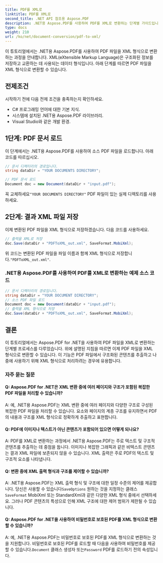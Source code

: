 ```yaml
---
title: PDF를 XML로
linktitle: PDF를 XML로
second_title: .NET API 참조용 Aspose.PDF
description: .NET용 Aspose.PDF를 사용하여 PDF를 XML로 변환하는 단계별 가이드입니다.
type: docs
weight: 210
url: /ko/net/document-conversion/pdf-to-xml/
---
```

이 튜토리얼에서는 .NET용 Aspose.PDF를 사용하여 PDF 파일을 XML 형식으로 변환하는 과정을 안내합니다. XML(eXtensible Markup Language)은 구조화된 정보를 저장하고 교환하는 데 사용되는 데이터 형식입니다. 아래 단계를 따르면 PDF 파일을 XML 형식으로 변환할 수 있습니다.

## 전제조건
시작하기 전에 다음 전제 조건을 충족하는지 확인하세요.

- C# 프로그래밍 언어에 대한 기본 지식.
- 시스템에 설치된 .NET용 Aspose.PDF 라이브러리.
- Visual Studio와 같은 개발 환경.

## 1단계: PDF 문서 로드
이 단계에서는 .NET용 Aspose.PDF를 사용하여 소스 PDF 파일을 로드합니다. 아래 코드를 따르십시오.

```csharp
// 문서 디렉터리의 경로입니다.
string dataDir = "YOUR DOCUMENTS DIRECTORY";

// PDF 문서 로드
Document doc = new Document(dataDir + "input.pdf");
```

 꼭 교체하세요`"YOUR DOCUMENTS DIRECTORY"` PDF 파일이 있는 실제 디렉토리를 사용하세요.

## 2단계: 결과 XML 파일 저장
이제 변환된 PDF 파일을 XML 형식으로 저장하겠습니다. 다음 코드를 사용하세요.

```csharp
// 출력을 XML로 저장
doc.Save(dataDir + "PDFToXML_out.xml", SaveFormat.MobiXml);
```

 위 코드는 변환된 PDF 파일을 파일 이름과 함께 XML 형식으로 저장합니다.`"PDFToXML_out.xml"`.

### .NET용 Aspose.PDF를 사용하여 PDF를 XML로 변환하는 예제 소스 코드

```csharp
// 문서 디렉터리의 경로입니다.
string dataDir = "YOUR DOCUMENT DIRECTORY";            
// 소스 PDF 파일 로드
Document doc = new Document(dataDir + "input.pdf");
// 출력을 XML 형식으로 저장
doc.Save(dataDir + "PDFToXML_out.xml", SaveFormat.MobiXml);
```

## 결론
이 튜토리얼에서는 Aspose.PDF for .NET을 사용하여 PDF 파일을 XML로 변환하는 단계별 프로세스를 다루었습니다. 위에 설명된 지침을 따르면 이제 PDF 파일을 XML 형식으로 변환할 수 있습니다. 이 기능은 PDF 파일에서 구조화된 콘텐츠를 추출하고 나중에 사용하기 위해 XML 형식으로 처리하려는 경우에 유용합니다.

### 자주 묻는 질문

#### Q: Aspose.PDF for .NET은 XML 변환 중에 여러 페이지와 구조가 포함된 복잡한 PDF 파일을 처리할 수 있습니까?

A: 예, .NET용 Aspose.PDF는 XML 변환 중에 여러 페이지와 다양한 구조로 구성된 복잡한 PDF 파일을 처리할 수 있습니다. 요소와 페이지의 계층 구조를 유지하면서 PDF의 내용과 구조를 XML 형식으로 정확하게 추출하고 표현합니다.

#### Q: PDF에 이미지나 텍스트가 아닌 콘텐츠가 포함되어 있으면 어떻게 되나요?

A: PDF를 XML로 변환하는 과정에서 .NET용 Aspose.PDF는 주로 텍스트 및 구조적 콘텐츠를 추출하는 데 중점을 둡니다. 이미지나 복잡한 그래픽과 같은 비텍스트 콘텐츠는 결과 XML 파일에 보존되지 않을 수 있습니다. XML 출력은 주로 PDF의 텍스트 및 구조적 요소를 나타냅니다.

#### Q: 변환 중에 XML 출력 형식과 구조를 제어할 수 있습니까?

 A: .NET용 Aspose.PDF는 XML 출력 형식 및 구조에 대한 일정 수준의 제어를 제공합니다. 당신은 사용할 수 있습니다`SaveOptions` 원하는 것을 지정하는 클래스`SaveFormat` MobiXml 또는 StandardXml과 같은 다양한 XML 형식 중에서 선택하세요. 그러나 PDF 콘텐츠의 특성으로 인해 XML 구조에 대한 제어 범위가 제한될 수 있습니다.

#### Q: Aspose.PDF for .NET을 사용하여 비밀번호로 보호된 PDF를 XML 형식으로 변환할 수 있습니까?

 A: 예, .NET용 Aspose.PDF는 비밀번호로 보호된 PDF를 XML 형식으로 변환하는 것을 지원합니다. 비밀번호로 보호된 PDF를 로드할 때 다음을 사용하여 비밀번호를 제공할 수 있습니다.`Document` 클래스 생성자 또는`Password` PDF를 로드하기 전의 속성입니다.